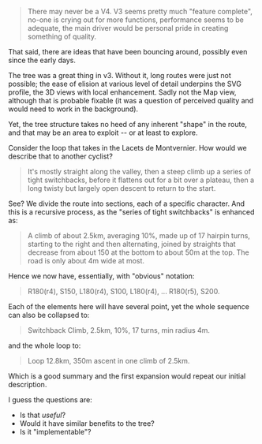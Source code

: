 
> There may never be a V4. V3 seems pretty much "feature complete", no-one 
> is crying out for more functions, performance seems to be adequate, the 
> main driver would be personal pride in creating something of quality.

That said, there are ideas that have been bouncing around, possibly even 
since the early days.

The tree was a great thing in v3. Without it, long routes were just not 
possible; the ease of elision at various level of detail underpins the SVG 
profile, the 3D views with local enhancement. Sadly not the Map view, 
although that is probable fixable (it was a question of perceived quality 
and would need to work in the background).

Yet, the tree structure takes no heed of any inherent "shape" in the route, 
and that may be an area to exploit -- or at least to explore.

Consider the loop that takes in the Lacets de Montvernier. How would we 
describe that to another cyclist?

> It's mostly straight along the valley, then a steep climb up a series of 
> tight switchbacks, before it flattens out for a bit over a plateau, then a 
> long twisty but largely open descent to return to the start.

See? We divide the route into sections, each of a specific character. And 
this is a recursive process, as the "series of tight switchbacks" is 
enhanced as:

> A climb of about 2.5km, averaging 10%, made up of 17 hairpin turns, 
> starting to the right and then alternating, joined by straights that 
> decrease from about 150 at the bottom to about 50m at the top. The road is 
> only about 4m wide at most.

Hence we now have, essentially, with "obvious" notation:

> R180(r4), S150, L180(r4), S100, L180(r4), ... R180(r5), S200.

Each of the elements here will have several point, yet the whole sequence 
can also be collapsed to:

> Switchback Climb, 2.5km, 10%, 17 turns, min radius 4m.

and the whole loop to:

> Loop 12.8km, 350m ascent in one climb of 2.5km.

Which is a good summary and the first expansion would repeat our initial 
description.

I guess the questions are:
* Is that _useful_?
* Would it have similar benefits to the tree?
* Is it "implementable"?

